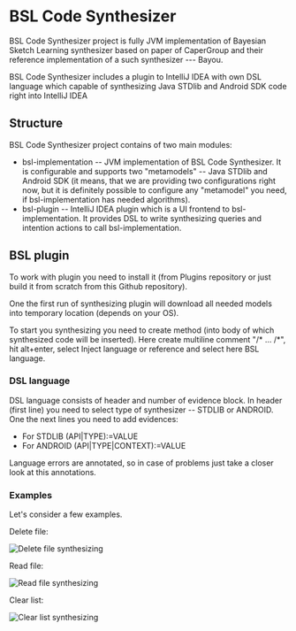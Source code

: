 # BSL Code Synthesizer
BSL Code Synthesizer project is fully JVM implementation of Bayesian Sketch Learning synthesizer based on paper of CaperGroup and their reference implementation of a such synthesizer --- Bayou.

BSL Code Synthesizer includes a plugin to IntelliJ IDEA with own DSL language which capable of synthesizing Java STDlib and Android SDK code right into IntelliJ IDEA

## Structure
BSL Code Synthesizer project contains of two main modules:
* bsl-implementation -- JVM implementation of BSL Code Synthesizer. It is configurable and supports two "metamodels" -- Java STDlib and Android SDK (it means, that we are providing two configurations right now, but it is definitely possible to configure any "metamodel" you need, if bsl-implementation has needed algorithms).
* bsl-plugin -- IntelliJ IDEA plugin which is a UI frontend to bsl-implementation. It provides DSL to write synthesizing queries and intention actions to call bsl-implementation.

## BSL plugin

To work with plugin you need to install it (from Plugins repository or just build it from scratch from this Github repository).

One the first run of synthesizing plugin will download all needed models into temporary location (depends on your OS). 

To start you synthesizing you need to create method (into body of which synthesized code will be inserted). Here create multiline comment "/* ... /*", hit alt+enter, select Inject language or reference and select here BSL language.

### DSL language
DSL language consists of header and number of evidence block.
In header (first line) you need to select type of synthesizer -- STDLIB or ANDROID.
One the next lines you need to add evidences:
* For STDLIB (API|TYPE):=VALUE
* For ANDROID (API|TYPE|CONTEXT):=VALUE

Language errors are annotated, so in case of problems just take a closer look at this annotations.

### Examples

Let's consider a few examples.

Delete file:

![Delete file synthesizing](https://s3-eu-west-1.amazonaws.com/public-resources.ml-labs.aws.intellij.net/bayou/gifs/delete_file_test.gif)

Read file: 

![Read file synthesizing](https://s3-eu-west-1.amazonaws.com/public-resources.ml-labs.aws.intellij.net/bayou/gifs/delete_file_test.gif)

Clear list:

![Clear list synthesizing](https://s3-eu-west-1.amazonaws.com/public-resources.ml-labs.aws.intellij.net/bayou/gifs/remove_list_test.gif)



